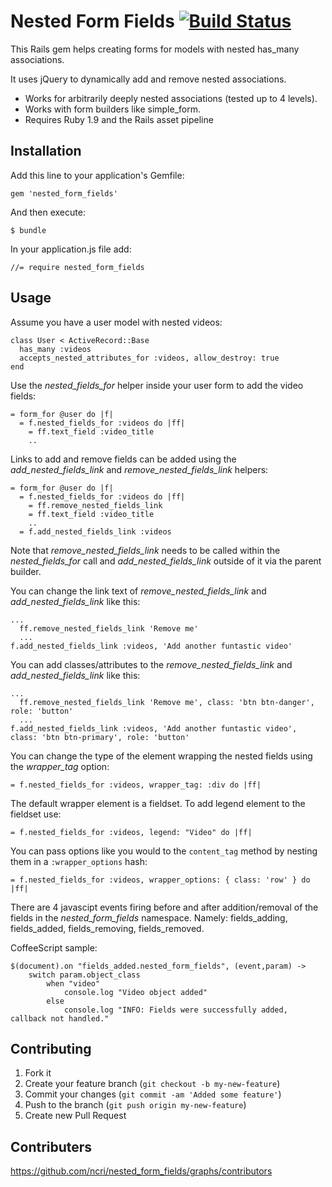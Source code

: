 # Nested Form Fields [![Build Status](https://secure.travis-ci.org/ncri/nested_form_fields.png)](http://travis-ci.org/ncri/nested_form_fields)

This Rails gem helps creating forms for models with nested has_many associations.

It uses jQuery to dynamically add and remove nested associations.

- Works for arbitrarily deeply nested associations (tested up to 4 levels).
- Works with form builders like simple_form.
- Requires Ruby 1.9 and the Rails asset pipeline



## Installation

Add this line to your application's Gemfile:

    gem 'nested_form_fields'

And then execute:

    $ bundle

In your application.js file add:

    //= require nested_form_fields

## Usage

Assume you have a user model with nested videos:

    class User < ActiveRecord::Base
      has_many :videos
      accepts_nested_attributes_for :videos, allow_destroy: true
    end

Use the *nested_fields_for* helper inside your user form to add the video fields:

    = form_for @user do |f|
      = f.nested_fields_for :videos do |ff|
        = ff.text_field :video_title
        ..

Links to add and remove fields can be added using the *add_nested_fields_link* and *remove_nested_fields_link* helpers:

    = form_for @user do |f|
      = f.nested_fields_for :videos do |ff|
        = ff.remove_nested_fields_link
        = ff.text_field :video_title
        ..
      = f.add_nested_fields_link :videos

Note that *remove_nested_fields_link* needs to be called within the *nested_fields_for* call and *add_nested_fields_link* outside of it via the parent builder.

You can change the link text of *remove_nested_fields_link* and *add_nested_fields_link* like this:

    ...
      ff.remove_nested_fields_link 'Remove me'
      ...
    f.add_nested_fields_link :videos, 'Add another funtastic video'

You can add classes/attributes to the  *remove_nested_fields_link* and *add_nested_fields_link* like this:

    ...
      ff.remove_nested_fields_link 'Remove me', class: 'btn btn-danger', role: 'button'
      ...
    f.add_nested_fields_link :videos, 'Add another funtastic video', class: 'btn btn-primary', role: 'button'

You can change the type of the element wrapping the nested fields using the *wrapper_tag* option:

    = f.nested_fields_for :videos, wrapper_tag: :div do |ff|

The default wrapper element is a fieldset. To add legend element to the fieldset use:

    = f.nested_fields_for :videos, legend: "Video" do |ff|

You can pass options like you would to the `content_tag` method by nesting them in a `:wrapper_options` hash:

    = f.nested_fields_for :videos, wrapper_options: { class: 'row' } do |ff|

There are 4 javascipt events firing before and after addition/removal of the fields in the *nested_form_fields* namespace. Namely:
    fields_adding, fields_added, fields_removing, fields_removed.

CoffeeScript sample:

    $(document).on "fields_added.nested_form_fields", (event,param) ->
        switch param.object_class
            when "video"
                console.log "Video object added"
            else
                console.log "INFO: Fields were successfully added, callback not handled."


## Contributing

1. Fork it
2. Create your feature branch (`git checkout -b my-new-feature`)
3. Commit your changes (`git commit -am 'Added some feature'`)
4. Push to the branch (`git push origin my-new-feature`)
5. Create new Pull Request


## Contributers

https://github.com/ncri/nested_form_fields/graphs/contributors
